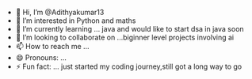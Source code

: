 - 👋 Hi, I’m @Adithyakumar13
- 👀 I’m interested in Python and maths
- 🌱 I’m currently learning ... java and would like to start dsa in java soon
- 💞️ I’m looking to collaborate on ...biginner level projects involving ai
- 📫 How to reach me ...
- 😄 Pronouns: ...
- ⚡ Fun fact: ... just started my coding journey,still got a long way to go 

<!---
Adithyakumar13/Adithyakumar13 is a ✨ special ✨ repository because its `README.md` (this file) appears on your GitHub profile.
You can click the Preview link to take a look at your changes.
--->
